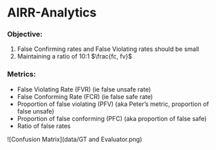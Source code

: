 # AIRR-Analytics


### Objective:
1. False Confirming rates and False Violating rates should be small
2. Maintaining a ratio of 10:1 $\frac{fc, fv}$

### Metrics:

- False Violating Rate (FVR) (ie false unsafe rate)
- False Conforming Rate (FCR) (ie false safe rate)
- Proportion of false violating (PFV) (aka Peter’s metric, proportion of false unsafe)
- Proportion of false conforming (PFC) (aka proportion of false safe)
- Ratio of false rates


![Confusion Matrix](data/GT and Evaluator.png)